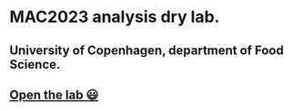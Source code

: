 <div style="display: flex; justify-content: space-between;" >
  <div style="order: 1; margin-left:0;" >
    <img src="https://github.com/farhadm1990/MAC2023.github.io/blob/main/logo.png" alt="Logo" width="100px" height="100px" />
  </div>
  <div style="order: 2; margin-left:100%;">
    <img src="https://github.com/farhadm1990/MAC2023.github.io/blob/main/Ku-logo.png" alt="KU Logo" width="100px" height="100px" />
  </div>
</div>




# MAC2023 analysis dry lab.
## University of Copenhagen, department of Food Science.

## [Open the lab 😃](https://farhadm1990.github.io/MAC2023.github.io/)
